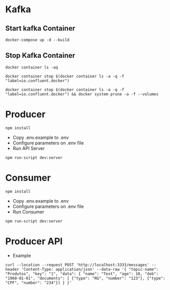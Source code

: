 # Kafka

## Start kafka Container
``docker-compose up -d --build``

## Stop Kafka Container
``docker container ls -aq``

``docker container stop $(docker container ls -a -q -f "label=io.confluent.docker")``

``docker container stop $(docker container ls -a -q -f "label=io.confluent.docker") && docker system prune -a -f --volumes``


# Producer

``npm install``

* Copy .env.example to .env
* Configure parameters on .env file
* Run API Server
  
``npm run-script dev:server``

# Consumer

``npm install``

* Copy .env.example to .env
* Configure parameters on .env file
* Run Consumer
  
``npm run-script dev:server``

# Producer API 

* Example

`curl --location --request POST 'http://localhost:3333/messages'
--header 'Content-Type: application/json'
--data-raw '{
    "topic-name": "Produtos",
    "key": "1",
    "data": {
        "name": "Test",
        "age": 10,
        "dob": "1960-01-01",
        "documents": [
        	{"type": "RG", "number": "123"},
        	{"type": "CPF", "number": "234"}]
    }
}'`
